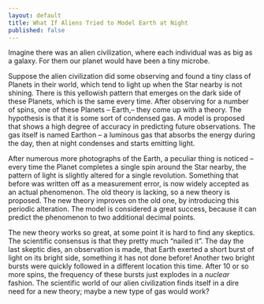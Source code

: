 ```yaml
---
layout: default
title: What If Aliens Tried to Model Earth at Night
published: false
---
```


Imagine there was an alien civilization, where each individual was as big as a galaxy. For them our planet would have been a tiny microbe.

Suppose the alien civilization did some observing and found a tiny class of Planets in their world, which tend to light up when the Star nearby is not shining. There is this yellowish pattern that emerges on the dark side of these Planets, which is the same every time. After observing for a number of spins, one of these Planets – Earth,–  they come up with a theory. The hypothesis is that it is some sort of condensed gas. A model is proposed that shows a high degree of accuracy in predicting future observations. The gas itself is named Earthon – a luminous gas that absorbs the energy during the day, then at night condenses and starts emitting light.

After numerous more photographs of the Earth, a peculiar thing is noticed – every time the Planet completes a single spin around the Star nearby, the pattern of light is slightly altered for a single revolution. Something that before was written off as a measurement error, is now widely accepted as an actual phenomenon. The old theory is lacking, so a new theory is proposed. The new theory improves on the old one, by introducing this periodic alteration. The model is considered a great success, because it can predict the phenomenon to two additional decimal points.

The new theory works so great, at some point it is hard to find any skeptics. The scientific consensus is that they pretty much “nailed it”. The day the last skeptic dies, an observation is made, that Earth exerted a short burst of light on its bright side, something it has not done before! Another two bright bursts were quickly followed in a different location this time. After 10 or so more spins, the frequency of these bursts just explodes in a _nuclear_ fashion. The scientific world of our alien civilization finds itself in a dire need for a new theory; maybe a new type of gas would work?